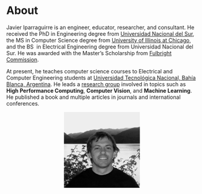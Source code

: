 # About

Javier Iparraguirre is an engineer, educator, researcher, and consultant. He received the PhD in Engineering degree from <a href="http://www.uns.edu.ar/" target="_blank">Universidad Nacional del Sur</a>, the MS in Computer Science degree from <a href="http://www.uic.edu/" target="_blank">University of Illinois at Chicago</a>, and the BS  in Electrical Engineering degree from Universidad Nacional del Sur. He was awarded with the Master’s Scholarship from <a href="http://fulbright.edu.ar/" target="_blank">Fulbright Commission</a>.

At present, he teaches computer science courses to Electrical and Computer Engineering students at <a href="http://www.frbb.utn.edu.ar" target="_blank">Universidad Tecnológica Nacional, Bahía Blanca, Argentina</a>. He leads a <a href="https://bhi-research.github.io/" target="_blank">research group</a> involved in topics such as **High Performance Computing**, **Computer Vision**, and **Machine Learning**. He published a book and multiple articles in journals and international conferences.

<p style="text-align:center"> <img src="images/javier-iparraguirre.jpg" width="200" > </p>
